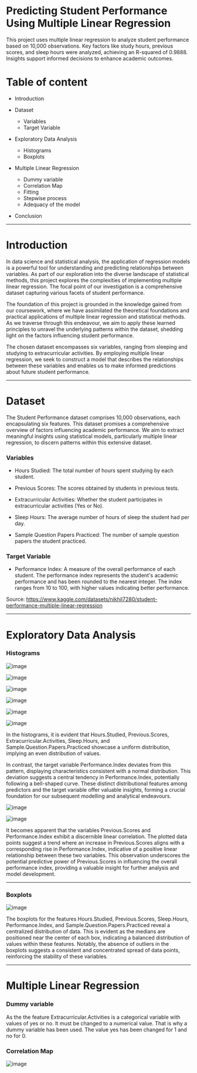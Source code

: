 # Predicting Student Performance Using Multiple Linear Regression
 This project uses multiple linear regression to analyze student performance based on 10,000 observations. Key factors like study hours, previous scores, and sleep hours were analyzed, achieving an R-squared of 0.9888. Insights support informed decisions to enhance academic outcomes.


# Table of content

- Introduction

- Dataset

  - Variables
  - Target Variable
  
- Exploratory Data Analysis
  - Histograms
  - Boxplots
  
- Multiple Linear Regression
  - Dummy variable
  - Correlation Map
  - Fitting
  - Stepwise process
  - Adequacy of the model
- Conclusion



---------------------------------------------------------------------------------------------------------------------------------------------------------------------


# Introduction

In data science and statistical analysis, the application of regression models is a powerful tool for understanding and predicting relationships between variables. As part of our exploration into the diverse landscape of statistical methods, this project explores the complexities of implementing multiple linear regression. The focal point of our investigation is a comprehensive dataset capturing various facets of student performance.

The foundation of this project is grounded in the knowledge gained from our coursework, where we have assimilated the theoretical foundations and practical applications of multiple linear regression and statistical methods. As we traverse through this endeavour, we aim to apply these learned principles to unravel the underlying patterns within the dataset, shedding light on the factors influencing student performance.

The chosen dataset encompasses six variables, ranging from sleeping and studying to extracurricular activities. By employing multiple linear regression, we seek to construct a model that describes the relationships between these variables and enables us to make informed predictions about future student performance.

---------------------------------------------------------------------------------------------------------------------------------------------------------------------

# Dataset

The Student Performance dataset comprises 10,000 observations, each encapsulating six features. This dataset promises a comprehensive overview of factors influencing academic performance. We aim to extract meaningful insights using statistical models, particularly multiple linear regression, to discern patterns within this extensive dataset.

### Variables

- Hours Studied: The total number of hours spent studying by each student.

- Previous Scores: The scores obtained by students in previous tests.

- Extracurricular Activities: Whether the student participates in extracurricular activities (Yes or No).

- Sleep Hours: The average number of hours of sleep the student had per day.

- Sample Question Papers Practiced: The number of sample question papers the student practiced.

### Target Variable

- Performance Index: A measure of the overall performance of each student. The performance index represents the student's academic performance and has been rounded to the nearest integer. The index ranges from 10 to 100, with higher values indicating better performance.

Source: https://www.kaggle.com/datasets/nikhil7280/student-performance-multiple-linear-regression

---------------------------------------------------------------------------------------------------------------------------------------------------------------------

# Exploratory Data Analysis

### Histograms

![image](https://github.com/user-attachments/assets/25de1ff1-47a1-4699-bd26-1b57cf8cf9ae)

![image](https://github.com/user-attachments/assets/4097a8c9-f316-4347-9693-1ba307758f97)

![image](https://github.com/user-attachments/assets/ec7be083-a9b5-4db5-ad83-7dce3e0f327a)

![image](https://github.com/user-attachments/assets/95a66e03-fca0-40b3-ac1e-da12590263a6)

![image](https://github.com/user-attachments/assets/fd56f9e9-6a1b-4b34-80ca-405e873c64af)

![image](https://github.com/user-attachments/assets/a1ac936e-276e-4d3d-b0e8-aaf0da96520f)

In the histograms, it is evident that Hours.Studied, Previous.Scores, Extracurricular.Activities, Sleep.Hours, and Sample.Question.Papers.Practiced showcase a uniform distribution, implying an even distribution of values.

In contrast, the target variable Performance.Index deviates from this pattern, displaying characteristics consistent with a normal distribution. This deviation suggests a central tendency in Performance.Index, potentially following a bell-shaped curve. These distinct distributional features among predictors and the target variable offer valuable insights, forming a crucial foundation for our subsequent modelling and analytical endeavours.

![image](https://github.com/user-attachments/assets/2cbee588-13fb-4ad1-b6c5-bce0105d0e05)

![image](https://github.com/user-attachments/assets/77363726-f518-4be0-981d-2c22a6105ab6)

It becomes apparent that the variables Previous.Scores and Performance.Index exhibit a discernible linear correlation. The plotted data points suggest a trend where an increase in Previous.Scores aligns with a corresponding rise in Performance.Index, indicative of a positive linear relationship between these two variables. This observation underscores the potential predictive power of Previous.Scores in influencing the overall performance index, providing a valuable insight for further analysis and model development.

---------------------------------------------------------------------------------------------------------------------------------------------------------------------

### Boxplots

![image](https://github.com/user-attachments/assets/98a7e6ef-59d0-4502-a98e-1ddd15432483)

The boxplots for the features Hours.Studied, Previous.Scores, Sleep.Hours, Performance.Index, and Sample.Question.Papers.Practiced reveal a centralized distribution of data. This is evident as the medians are positioned near the center of each box, indicating a balanced distribution of values within these features. Notably, the absence of outliers in the boxplots suggests a consistent and concentrated spread of data points, reinforcing the stability of these variables.

---------------------------------------------------------------------------------------------------------------------------------------------------------------------

# Multiple Linear Regression

### Dummy variable

As the the feature Extracurricular.Activities is a categorical variable with values of yes or no. It must be changed to a numerical value. That is why a dummy variable has been used. The value yes has been changed for 1 and no for 0.

### Correlation Map

![image](https://github.com/user-attachments/assets/71dbef8c-9a08-47ba-9c1e-21ad400fbf13)
